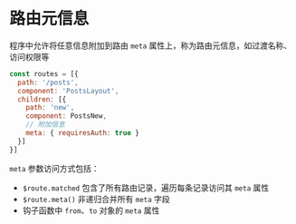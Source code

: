 # 路由元信息

程序中允许将任意信息附加到路由 `meta` 属性上，称为路由元信息，如过渡名称、访问权限等

```js
const routes = [{
  path: '/posts',
  component: 'PostsLayout',
  children: [{
    path: 'new',
    component: PostsNew,
    // 附加信息
    meta: { requiresAuth: true }
  }]
}]
```

`meta` 参数访问方式包括：

* `$route.matched` 包含了所有路由记录，遍历每条记录访问其 `meta` 属性
* `$route.meta()` 非递归合并所有 `meta` 字段
* 钩子函数中 `from`、`to` 对象的 `meta` 属性
